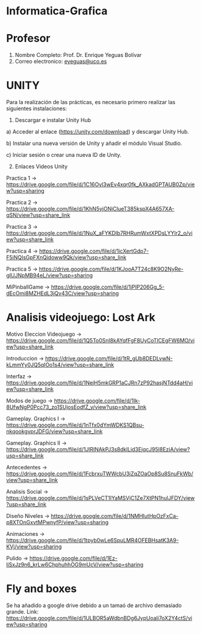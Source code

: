 # Informatica-Grafica

# Profesor

1. Nombre Completo: Prof. Dr. Enrique Yeguas Bolívar
2. Correo electronico: eyeguas@uco.es

# UNITY

Para la realización de las prácticas, es necesario primero realizar las siguientes instalaciones:

1. Descargar e instalar Unity Hub

a) Acceder al enlace (https://unity.com/download) y descargar Unity Hub.

b) Instalar una nueva versión de Unity y añadir el módulo Visual Studio.

c) Iniciar sesión o crear una nueva ID de Unity.

2. Enlaces Videos Unity

  Practica 1 -> https://drive.google.com/file/d/1C16Oyl3wEv4xqr0fk_AXkadGPTAUB0Zp/view?usp=sharing

  Practica 2 -> https://drive.google.com/file/d/1KhN5vjONjClueT385kspX4A657XA-qSN/view?usp=share_link

  Practica 3 -> https://drive.google.com/file/d/1NuX_aFYKDIb7RHRumWxtXPDsLYYlr2_o/view?usp=share_link
  
  Practica 4 -> https://drive.google.com/file/d/1icXertGdp7-F5iNQIsGpFXnQidoww9Qk/view?usp=share_link
  
  Practica 5 -> https://drive.google.com/file/d/1KJooA7T24c8K9O2NyRe-gIUJNpMB94eL/view?usp=sharing
  
  MiPinballGame -> https://drive.google.com/file/d/1jPIP206Gg_5-dEcOmi8MZHEdL3jQv43C/view?usp=sharing

# Analisis videojuego: Lost Ark

  Motivo Eleccion Videojuego -> https://drive.google.com/file/d/1Q5To0SnI8kAYqfFgF8UyCoTlCEgFW6MO/view?usp=share_link

  Introduccion -> https://drive.google.com/file/d/1tR_gUb8DEDLvwN-kLmmYy0JQ5qIOo1s4/view?usp=share_link
  
  Interfaz -> https://drive.google.com/file/d/1NejH5mkGRP1aCJRn7zP92hasjNTdd4aH/view?usp=share_link
  
  Modos de juego -> https://drive.google.com/file/d/1Ik-8UfwNgP0Pcc73_zo1SUjosEodfZ_y/view?usp=share_link
  
  Gameplay. Graphics I -> https://drive.google.com/file/d/1nTfx0dYmWDKS1QBsu-nkqookgvprJDFG/view?usp=share_link
  
  Gameplay. Graphics II -> https://drive.google.com/file/d/1JlRINAkPJ3s8dklLid3EjqcJ95I8EziA/view?usp=share_link
  
  Antecedentes -> https://drive.google.com/file/d/1FcbrxuTWWcbU3jZqZOaOp8Su8SnuFkWb/view?usp=share_link
  
  Analisis Social -> https://drive.google.com/file/d/1sPLVeCT1IYaMSVjC1Ze7XtPN1hulJFDY/view?usp=share_link
  
  Diseño Niveles -> https://drive.google.com/file/d/1NMHIutHpOzFxCa-p8XTOnGxvtMPwnyfP/view?usp=sharing
  
  Animaciones -> https://drive.google.com/file/d/1tpyb0wLe6SpuLMR4OFEBHsatK3A9-KVj/view?usp=sharing
  
  Pulido -> https://drive.google.com/file/d/1Ez-liSxJz9n6_krLw6ChphuhhOG9mUcV/view?usp=sharing
  
  # Fly and boxes
  
  Se ha añadido a google drive debido a un tamaó de archivo demasiado grande. Link: https://drive.google.com/file/d/1ULBOR5aWdbnBDg6JypUoali7oX2Y4ctS/view?usp=sharing
